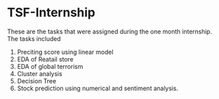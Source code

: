 # TSF-Internship
These are the tasks that were assigned during the one month internship.
The tasks included
1) Preciting score using linear model
2) EDA of Reatail store
3) EDA of global terrorism
4) Cluster analysis
5) Decision Tree
6) Stock prediction using numerical and sentiment analysis.
